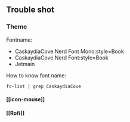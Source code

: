 ## Trouble shot

### Theme
Fontname: 
- CaskaydiaCove Nerd Font Mono:style=Book
- CaskaydiaCove Nerd Font:style=Book
- Jetmain

How to know font name:
```
fc-list | grep CaskaydiaCove
```

#### [[icon-mouse]]
#### [[Rofi]]

